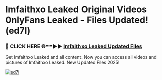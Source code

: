 # Imfaithxo Leaked Original Videos 0nlyFans Leaked - Files Updated! (ed7l)

<h3>🔴 CLICK HERE 🌐==►► <a href="https://tinyurl.com/ehrbuxhb" rel="nofollow">Imfaithxo Leaked Updated Files</a></h3>

Get Imfaithxo Leaked and all content. Now you can access all videos and pictures of Imfaithxo Leaked. New Updated Files 2025!

[![ed7l](https://i.imgur.com/lVYEuWS.gif)](https://tinyurl.com/ehrbuxhb)
